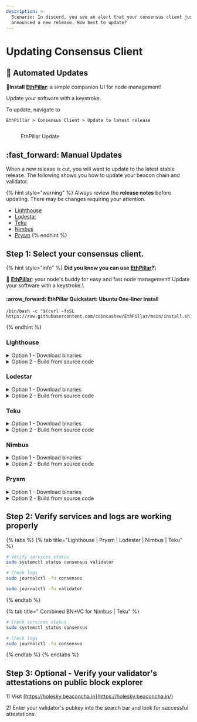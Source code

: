 ```yaml
---
description: >-
  Scenario: In discord, you see an alert that your consensus client just
  announced a new release. How best to update?
---
```


# Updating Consensus Client

## :rocket: Automated Updates

:pill:**Install** [**EthPillar**](../../ethpillar.md): a simple companion UI for node management!&#x20;

Update your software with a keystroke.

To update, navigate to

`EthPillar > Consensus Client > Update to latest release`

<figure><img src="../../../../.gitbook/assets/cl-update.png" alt=""><figcaption><p>EthPillar Update</p></figcaption></figure>

## :fast\_forward: Manual Updates

When a new release is cut, you will want to update to the latest stable release. The following shows you how to update your beacon chain and validator.

{% hint style="warning" %}
Always review the **release notes** before updating. There may be changes requiring your attention.

* [Lighthouse](https://github.com/sigp/lighthouse/releases)
* [Lodestar](https://github.com/ChainSafe/lodestar/releases)
* [Teku](https://github.com/ConsenSys/teku/releases)
* [Nimbus](https://github.com/status-im/nimbus-eth2/releases)
* [Prysm](https://github.com/prysmaticlabs/prysm/releases)
{% endhint %}

## Step 1: Select your consensus client.

{% hint style="info" %}
**Did you know you can use** [**EthPillar**](../../ethpillar.md)**?**\


:rocket: [**EthPillar**](../../ethpillar.md):  your node's buddy for easy and fast node management! Update your software with a keystroke.\


#### :arrow\_forward: EthPillar Quickstart: Ubuntu One-liner Install <a href="#quickstart-ubuntu-one-liner-install" id="quickstart-ubuntu-one-liner-install"></a>

```
/bin/bash -c "$(curl -fsSL https://raw.githubusercontent.com/coincashew/EthPillar/main/install.sh)"
```
{% endhint %}

### Lighthouse

<details>

<summary>Option 1 - Download binaries</summary>

Run the following to automatically download the latest linux release, un-tar and cleanup.

```bash
RELEASE_URL="https://api.github.com/repos/sigp/lighthouse/releases/latest"
BINARIES_URL="$(curl -s $RELEASE_URL | jq -r ".assets[] | select(.name) | .browser_download_url" | grep x86_64-unknown-linux-gnu.tar.gz$)"

echo Downloading URL: $BINARIES_URL

cd $HOME
# Download
wget -O lighthouse.tar.gz $BINARIES_URL
# Untar
tar -xzvf lighthouse.tar.gz -C $HOME
# Cleanup
rm lighthouse.tar.gz
```

Stop the services.

<pre class="language-bash"><code class="lang-bash"><strong>sudo systemctl stop consensus validator
</strong></code></pre>

Remove old binaries, install new binaries and restart the services.

<pre class="language-bash"><code class="lang-bash">sudo rm /usr/local/bin/lighthouse
<strong>sudo mv $HOME/lighthouse /usr/local/bin/lighthouse
</strong><strong>sudo systemctl start consensus validator
</strong></code></pre>

</details>

<details>

<summary>Option 2 - Build from source code</summary>

Build the binaries.

```bash
cd ~/git/lighthouse
git fetch --all && git checkout stable && git pull
make
```

:bulb:**Tip**: Improve some Lighthouse benchmarks by around 20% at the expense of increased compile time? Use `maxperf` profile.

* To compile with maxperf, replace the above `make` command with

```bash
PROFILE=maxperf make
```

In case of compilation errors, run the following sequence.

```bash
rustup update
cargo clean
make
```

Verify lighthouse was built properly by checking the version number.

```
lighthouse --version
```

Stop the services.

<pre class="language-bash"><code class="lang-bash"><strong>sudo systemctl stop consensus validator
</strong></code></pre>

Remove old binaries, install new binaries and restart the services.

<pre class="language-bash"><code class="lang-bash"><strong>sudo rm /usr/local/bin/lighthouse
</strong><strong>sudo cp $HOME/.cargo/bin/lighthouse /usr/local/bin/lighthouse
</strong>sudo systemctl start consensus validator
</code></pre>

</details>

### Lodestar

<details>

<summary>Option 1 - Download binaries</summary>

Run the following to automatically download the latest linux release, un-tar and cleanup.

```bash
RELEASE_URL="https://api.github.com/repos/ChainSafe/lodestar/releases/latest"
LATEST_TAG="$(curl -s $RELEASE_URL | jq -r ".tag_name")"
BINARIES_URL="https://github.com/ChainSafe/lodestar/releases/download/${LATEST_TAG}/lodestar-${LATEST_TAG}-linux-amd64.tar.gz"
	
echo Downloading URL: $BINARIES_URL

cd $HOME
# Download
wget -O lodestar.tar.gz $BINARIES_URL
# Untar
tar -xzvf lodestar.tar.gz -C $HOME
# Cleanup
rm lodestar.tar.gz
```

Stop the services.

<pre class="language-bash"><code class="lang-bash"><strong>sudo systemctl stop consensus validator
</strong></code></pre>

Remove old binaries, install new binaries and restart the services.

```bash
sudo rm -rf /usr/local/bin/lodestar && sudo mkdir -p /usr/local/bin/lodestar
sudo mv $HOME/lodestar /usr/local/bin/lodestar
sudo systemctl start consensus validator
```

</details>

<details>

<summary>Option 2 - Build from source code</summary>

Pull the latest source and build Lodestar.

```bash
cd ~/git/lodestar
git checkout stable && git pull
yarn install
yarn run build
```

:warning: In case of build errors or missing dependencies, run the following command.

```bash
yarn clean:nm && yarn install
```

Verify Lodestar was installed properly by displaying the version.

```bash
./lodestar --version
```

Sample output of a compatible version.

```
🌟 Lodestar: TypeScript Implementation of the Ethereum Consensus Beacon Chain.
  * Version: v1.8.0/stable/a4b29cf
  * by ChainSafe Systems, 2018-2022
```

Stop the services.

<pre class="language-bash"><code class="lang-bash"><strong>sudo systemctl stop consensus validator
</strong></code></pre>

Remove old binaries, install new binaries and restart the services.

```bash
sudo rm -rf /usr/local/bin/lodestar
sudo cp -a $HOME/git/lodestar /usr/local/bin/lodestar
sudo systemctl start consensus validator
```

</details>

### Teku

<details>

<summary>Option 1 - Download binaries</summary>

Run the following to automatically download the latest linux release, un-tar and cleanup.

```bash
RELEASE_URL="https://api.github.com/repos/ConsenSys/teku/releases/latest"
LATEST_TAG="$(curl -s $RELEASE_URL | jq -r ".tag_name")"
BINARIES_URL="https://artifacts.consensys.net/public/teku/raw/names/teku.tar.gz/versions/${LATEST_TAG}/teku-${LATEST_TAG}.tar.gz"
echo Downloading URL: $BINARIES_URL

cd $HOME
# Download
wget -O teku.tar.gz $BINARIES_URL
# Untar
tar -xzvf teku.tar.gz -C $HOME
# Rename folder
mv teku-${LATEST_TAG} teku
# Cleanup
rm teku.tar.gz
```

Stop the services.

<pre class="language-bash"><code class="lang-bash"><strong>sudo systemctl stop consensus
</strong><strong>
</strong># If running Standalone Teku Validator
sudo systemctl stop validator
</code></pre>

Remove old binaries, install new binaries and restart the services.

```bash
sudo rm -rf /usr/local/bin/teku
sudo mv $HOME/teku /usr/local/bin/teku
sudo systemctl start consensus

# If running Standalone Teku Validator
sudo systemctl start validator
```

</details>

<details>

<summary>Option 2 - Build from source code</summary>

Fetch the latest tags and build the binaries.

```bash
cd ~/git/teku
# Get new tags
git fetch --tags
RELEASETAG=$(curl -s https://api.github.com/repos/ConsenSys/teku/releases/latest | jq -r .tag_name)
git checkout tags/$RELEASETAG
./gradlew distTar installDist
```

Verify Teku was built properly by displaying the version.

```shell
cd $HOME/git/teku/build/install/teku/bin
./teku --version
```

Stop the services.

<pre class="language-bash"><code class="lang-bash"><strong>sudo systemctl stop consensus
</strong><strong>
</strong># If running Standalone Teku Validator
sudo systemctl stop validator
</code></pre>

Remove old binaries, install new binaries and restart the services.

```bash
sudo rm -rf /usr/local/bin/teku
sudo cp -a $HOME/git/teku/build/install/teku /usr/local/bin/teku
sudo systemctl start consensus

# If running Standalone Teku Validator
sudo systemctl start validator
```

</details>

### Nimbus

<details>

<summary>Option 1 - Download binaries</summary>

Run the following to automatically download the latest linux release, un-tar and cleanup.

```bash
RELEASE_URL="https://api.github.com/repos/status-im/nimbus-eth2/releases/latest"
BINARIES_URL="$(curl -s $RELEASE_URL | jq -r ".assets[] | select(.name) | .browser_download_url" | grep _Linux_amd64.*.tar.gz$)"

echo Downloading URL: $BINARIES_URL

cd $HOME
# Download
wget -O nimbus.tar.gz $BINARIES_URL
# Untar
tar -xzvf nimbus.tar.gz -C $HOME
# Rename folder
mv nimbus-eth2_Linux_amd64_* nimbus
# Cleanup
rm nimbus.tar.gz
```

Stop the services.

<pre class="language-bash"><code class="lang-bash"><strong>sudo systemctl stop consensus
</strong># If running standalone Nimbus Validator
<strong>sudo systemctl stop validator
</strong></code></pre>

Remove old binaries, install new binaries, cleanup and restart the services.

```bash
sudo rm /usr/local/bin/nimbus_beacon_node
sudo rm /usr/local/bin/nimbus_validator_client
sudo mv nimbus/build/nimbus_beacon_node /usr/local/bin
sudo mv nimbus/build/nimbus_validator_client /usr/local/bin
rm -r nimbus
sudo systemctl start consensus
# If running standalone Nimbus Validator
sudo systemctl start validator
```

Reminder: In combined CL+VC Nimbus configuration, there will be no validator systemctl service.

</details>

<details>

<summary>Option 2 - Build from source code</summary>

Pull the latest source code and build the binary.

<pre class="language-bash"><code class="lang-bash">cd ~/git/nimbus-eth2
git checkout stable &#x26;&#x26; git pull
make -j$(nproc) update
<strong>make -j$(nproc) nimbus_beacon_node
</strong>make -j$(nproc) nimbus_validator_client
</code></pre>

Verify Nimbus was built properly by displaying the version.

```bash
cd $HOME/git/nimbus-eth2/build
./nimbus_beacon_node --version
```

Stop the services.

```bash
sudo systemctl stop consensus
# If running standalone Nimbus Validator
sudo systemctl stop validator
```

Remove old binaries, install new binaries and restart the services.

```bash
sudo rm /usr/local/bin/nimbus_beacon_node
sudo rm /usr/local/bin/nimbus_validator_client
sudo cp $HOME/git/nimbus-eth2/build/nimbus_beacon_node /usr/local/bin
sudo cp $HOME/git/nimbus-eth2/build/nimbus_validator_client /usr/local/bin
sudo systemctl start consensus
# If running standalone Nimbus Validator
sudo systemctl start validator
```

Reminder: In combined CL+VC Nimbus configuration, there will be no validator systemctl service.

</details>

### Prysm

<details>

<summary>Option 1 - Download binaries</summary>

Run the following to automatically download the latest binaries.

```bash
cd $HOME
prysm_version=$(curl -f -s https://prysmaticlabs.com/releases/latest)
file_beacon=beacon-chain-${prysm_version}-linux-amd64
file_validator=validator-${prysm_version}-linux-amd64
curl -f -L "https://prysmaticlabs.com/releases/${file_beacon}" -o beacon-chain
curl -f -L "https://prysmaticlabs.com/releases/${file_validator}" -o validator
chmod +x beacon-chain validator
```

Stop the services.

<pre class="language-bash"><code class="lang-bash"><strong>sudo systemctl stop consensus validator
</strong></code></pre>

Remove old binaries, install new binaries and restart the services.

```bash
sudo rm /usr/local/bin/beacon-chain
sudo rm /usr/local/bin/validator
sudo mv beacon-chain validator /usr/local/bin
sudo systemctl start consensus validator
```

</details>

<details>

<summary>Option 2 - Build from source code</summary>

Pull the latest source code and build the binaries.

```bash
cd $HOME/git/prysm
git fetch --tags
RELEASETAG=$(curl -s https://api.github.com/repos/OffchainLabs/prysm/releases/latest | jq -r .tag_name)
git checkout tags/$RELEASETAG
go build -o=./build/beacon-chain ./cmd/beacon-chain
go build -o=./build/validator ./cmd/validator
```

Stop the services.

<pre class="language-bash"><code class="lang-bash"><strong>sudo systemctl stop consensus validator
</strong></code></pre>

Remove old binaries, install new binaries and restart the services.

```bash
sudo rm /usr/local/bin/beacon-chain
sudo rm /usr/local/bin/validator
sudo cp $HOME/git/prysm/build/beacon-chain /usr/local/bin
sudo cp $HOME/git/prysm/build/validator /usr/local/bin
sudo systemctl start consensus validator
```

</details>

## Step 2: Verify services and logs are working properly

{% tabs %}
{% tab title="Lighthouse | Prysm | Lodestar | Nimbus | Teku" %}
```bash
# Verify services status
sudo systemctl status consensus validator
```

```bash
# Check logs
sudo journalctl -fu consensus
```

```bash
sudo journalctl -fu validator
```
{% endtab %}

{% tab title=" Combined BN+VC for Nimbus | Teku" %}
```bash
# Check services status
sudo systemctl status consensus 
```

```bash
# Check logs
sudo journalctl -fu consensus
```
{% endtab %}
{% endtabs %}

## Step 3: Optional - Verify your validator's attestations on public block explorer

1\) Visit [https://holesky.beaconcha.in](https://holesky.beaconcha.in/)

2\) Enter your validator's pubkey into the search bar and look for successful attestations.
